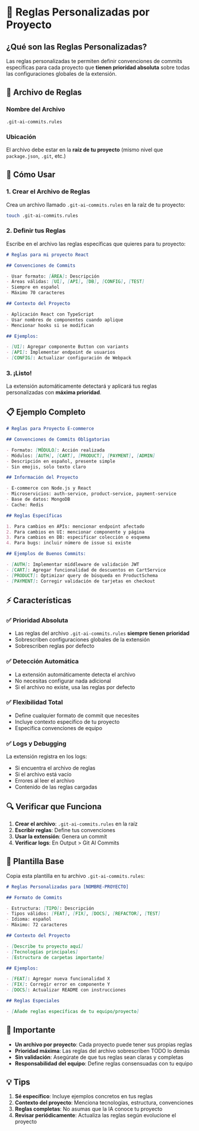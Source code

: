 # 🎯 Reglas Personalizadas por Proyecto

## ¿Qué son las Reglas Personalizadas?

Las reglas personalizadas te permiten definir convenciones de commits específicas para cada proyecto que **tienen prioridad absoluta** sobre todas las configuraciones globales de la extensión.

## 📁 Archivo de Reglas

### Nombre del Archivo

```
.git-ai-commits.rules
```

### Ubicación

El archivo debe estar en la **raíz de tu proyecto** (mismo nivel que `package.json`, `.git`, etc.)

## 🚀 Cómo Usar

### 1. Crear el Archivo de Reglas

Crea un archivo llamado `.git-ai-commits.rules` en la raíz de tu proyecto:

```bash
touch .git-ai-commits.rules
```

### 2. Definir tus Reglas

Escribe en el archivo las reglas específicas que quieres para tu proyecto:

```markdown
# Reglas para mi proyecto React

## Convenciones de Commits

- Usar formato: [ÁREA]: Descripción
- Áreas válidas: [UI], [API], [DB], [CONFIG], [TEST]
- Siempre en español
- Máximo 70 caracteres

## Contexto del Proyecto

- Aplicación React con TypeScript
- Usar nombres de componentes cuando aplique
- Mencionar hooks si se modifican

## Ejemplos:

- [UI]: Agregar componente Button con variants
- [API]: Implementar endpoint de usuarios
- [CONFIG]: Actualizar configuración de Webpack
```

### 3. ¡Listo!

La extensión automáticamente detectará y aplicará tus reglas personalizadas con **máxima prioridad**.

## 📋 Ejemplo Completo

```markdown
# Reglas para Proyecto E-commerce

## Convenciones de Commits Obligatorias

- Formato: [MÓDULO]: Acción realizada
- Módulos: [AUTH], [CART], [PRODUCT], [PAYMENT], [ADMIN]
- Descripción en español, presente simple
- Sin emojis, solo texto claro

## Información del Proyecto

- E-commerce con Node.js y React
- Microservicios: auth-service, product-service, payment-service
- Base de datos: MongoDB
- Cache: Redis

## Reglas Específicas

1. Para cambios en APIs: mencionar endpoint afectado
2. Para cambios en UI: mencionar componente y página
3. Para cambios en DB: especificar colección o esquema
4. Para bugs: incluir número de issue si existe

## Ejemplos de Buenos Commits:

- [AUTH]: Implementar middleware de validación JWT
- [CART]: Agregar funcionalidad de descuentos en CartService
- [PRODUCT]: Optimizar query de búsqueda en ProductSchema
- [PAYMENT]: Corregir validación de tarjetas en checkout
```

## ⚡ Características

### ✅ Prioridad Absoluta

- Las reglas del archivo `.git-ai-commits.rules` **siempre tienen prioridad**
- Sobrescriben configuraciones globales de la extensión
- Sobrescriben reglas por defecto

### ✅ Detección Automática

- La extensión automáticamente detecta el archivo
- No necesitas configurar nada adicional
- Si el archivo no existe, usa las reglas por defecto

### ✅ Flexibilidad Total

- Define cualquier formato de commit que necesites
- Incluye contexto específico de tu proyecto
- Especifica convenciones de equipo

### ✅ Logs y Debugging

La extensión registra en los logs:

- Si encuentra el archivo de reglas
- Si el archivo está vacío
- Errores al leer el archivo
- Contenido de las reglas cargadas

## 🔍 Verificar que Funciona

1. **Crear el archivo**: `.git-ai-commits.rules` en la raíz
2. **Escribir reglas**: Define tus convenciones
3. **Usar la extensión**: Genera un commit
4. **Verificar logs**: En Output > Git AI Commits

## 📝 Plantilla Base

Copia esta plantilla en tu archivo `.git-ai-commits.rules`:

```markdown
# Reglas Personalizadas para [NOMBRE-PROYECTO]

## Formato de Commits

- Estructura: [TIPO]: Descripción
- Tipos válidos: [FEAT], [FIX], [DOCS], [REFACTOR], [TEST]
- Idioma: español
- Máximo: 72 caracteres

## Contexto del Proyecto

- [Describe tu proyecto aquí]
- [Tecnologías principales]
- [Estructura de carpetas importante]

## Ejemplos:

- [FEAT]: Agregar nueva funcionalidad X
- [FIX]: Corregir error en componente Y
- [DOCS]: Actualizar README con instrucciones

## Reglas Especiales

- [Añade reglas específicas de tu equipo/proyecto]
```

## 🚨 Importante

- **Un archivo por proyecto**: Cada proyecto puede tener sus propias reglas
- **Prioridad máxima**: Las reglas del archivo sobrescriben TODO lo demás
- **Sin validación**: Asegúrate de que tus reglas sean claras y completas
- **Responsabilidad del equipo**: Define reglas consensuadas con tu equipo

## 💡 Tips

1. **Sé específico**: Incluye ejemplos concretos en tus reglas
2. **Contexto del proyecto**: Menciona tecnologías, estructura, convenciones
3. **Reglas completas**: No asumas que la IA conoce tu proyecto
4. **Revisar periódicamente**: Actualiza las reglas según evolucione el proyecto
